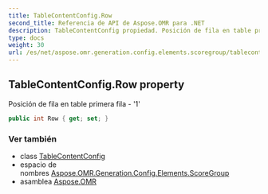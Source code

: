 ```yaml
---
title: TableContentConfig.Row
second_title: Referencia de API de Aspose.OMR para .NET
description: TableContentConfig propiedad. Posición de fila en table primera fila  1
type: docs
weight: 30
url: /es/net/aspose.omr.generation.config.elements.scoregroup/tablecontentconfig/row/
---
```

## TableContentConfig.Row property

Posición de fila en table primera fila - '1'

```csharp
public int Row { get; set; }
```

### Ver también

* class [TableContentConfig](../)
* espacio de nombres [Aspose.OMR.Generation.Config.Elements.ScoreGroup](../../tablecontentconfig/)
* asamblea [Aspose.OMR](../../../)


